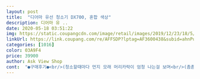 ```yaml
---
layout: post 
title:  "디어마 유선 청소기 DX700, 혼합 색상" 
description: 디어마 유 ..
date: 2020-05-18 03:51:22 
img: https://static.coupangcdn.com/image/retail/images/2019/12/23/18/5/164b42fd-0b19-4338-8bd6-a804630cf064.jpg 
linkUrl: https://link.coupang.com/re/AFFSDP?lptag=AF3600438&subid=ahnPublicAsk&pageKey=1115195002&itemId=2079950776&vendorItemId=70079007982&traceid=V0-113-5f931f0be3b3e4a4 
categories: [1016] 
color: 03A9F4 
price: 39900 
author: Ask View Shop 
cont:  "●구매후기●<br/>(청소할때마다 먼지 모래 머리카락이 엄청 나는걸 보며<br/>(촘촘한 스텐레스망을 뚫고도 헤파필터에 미세먼지 엄청 껴있음)<br/>1.<br/> 나름 디어마 제품이라고 포장에 신경을 잘썻음<br/>1.<br/> 타 사이트는 해외배송이지만 쿠팡은 로켓배송!!!<br/>11자로 된 플러그요 그거를 또 220v 돼지코를 꽃아서 사용해야합니다<br/>2.<br/> 작은 헤드에도 불구하고 흡입력이 상당함(소음은 조금 있지만 흡입력으로 커버 가능한 수준)<br/>2.<br/> 한국식 코드라서 변환코센트 필요없음!!!!<br/>3.<br/> 무게중심이 잘 잡혀있음.<br/> 손목에 부담이 덜함.<br/> 모터가 상단에 있는데 하단에 있는거보다 운전하기 쉬운거 같음.<br/><br/>3.<br/> 스텐레스 먼지필터이라 스펀지 먼지필터보단 깔끔함!!<br/>4.<br/> 바닥청소할땐 헤드가 부드럽게 잘돌아가서 편한데  커튼이나<br/>5.<br/> 이불패드 빨아들일땐 이불이 너무 딸려옴!!<br/>6.<br/> 통끌고 다니던 옛날청소기보다 편리해서 청소를 더 자주 하게됨!!<br/>그런면에서 완전 만족스러움^^ 6만원 이하의 청소기 리뷰 다 파해쳐<br/>그리고 마지막으로 dx700 청소기 선의 길이는 약 5M입니다<br/>근데 쿠팡에서 구매하니 220v 플러그여서 일단 한번 놀랬습니다<br/>네이버쇼핑이나 다른 오픈마켓 에서 구매하면 중국 브랜드답게 110v의 플러그가 오죠<br/>디아마 라는 브랜드가 사오미꺼입니다<br/>디어마랑 쿠팡이랑 계약을한건지 as도 확실 그리고 220v 돼지코를 별도 구매 하지않아도 된다는 장점 로켓와우 특가로 3만원 중반대로 구매한 청소기<br/>벽면청소할땐 너무 휙휙 돌아가서 짜증남!!<br/>본 결과 이 청소기가 답이다!!!!!<br/>선길이가 좀만 더 길었으면 더 좋았을거 같아요 :)<br/>어설프게 10만원 이상 무선청소기보다 좋은거 같습니다.<br/>(코이슨 유경험자 입장)<br/>역시 청소기는 가볍고 편해야한다고 생각함.<br/>.<br/>)<br/>원룸 청소용 기존에 쓰던 일렉트XX스 청소기가 오래되어서 급하게 샀는데 대만족.<br/><br/>이 가격에 다이슨이나 삼성/엘지 고가 제품이랑 비교하는건 말이 안되는거 같고<br/>일단 기본전제가 가성비 저가 청소기임에도 불구하고<br/>판매원이 쿠팡이더라고요 다른곳에서 구입하면 고장나면 as도 애매하고<br/>흡입력도 짱짱하고 이 가격대에 이정도 흡입력을 가진 청소기가 있을까싶습니다<br/>" 
---
```


